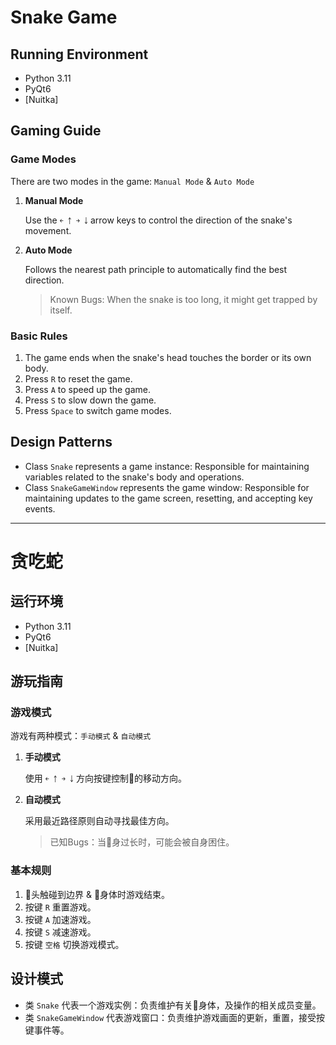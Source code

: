 # Snake Game

## Running Environment

- Python 3.11
- PyQt6
- [Nuitka]

## Gaming Guide

### Game Modes

There are two modes in the game: `Manual Mode` & `Auto Mode`

1. **Manual Mode**

    Use the `￩ ￪ ￫ ￬` arrow keys to control the direction of the snake's movement.

2. **Auto Mode**

    Follows the nearest path principle to automatically find the best direction.

    > Known Bugs: When the snake is too long, it might get trapped by itself.

### Basic Rules

1. The game ends when the snake's head touches the border or its own body.
2. Press `R` to reset the game.
3. Press `A` to speed up the game.
4. Press `S` to slow down the game.
5. Press `Space` to switch game modes.

## Design Patterns

- Class `Snake` represents a game instance: Responsible for maintaining variables related to the snake's body and operations.
- Class `SnakeGameWindow` represents the game window: Responsible for maintaining updates to the game screen, resetting, and accepting key events.

---

# 贪吃蛇

## 运行环境

- Python 3.11
- PyQt6
- [Nuitka]

## 游玩指南

### 游戏模式

游戏有两种模式：`手动模式` & `自动模式`

1. **手动模式**

    使用 `￩ ￪ ￫ ￬` 方向按键控制🐍的移动方向。

2. **自动模式**

    采用最近路径原则自动寻找最佳方向。

    > 已知Bugs：当🐍身过长时，可能会被自身困住。

### 基本规则

1. 🐍头触碰到边界 & 🐍身体时游戏结束。
2. 按键 `R` 重置游戏。
3. 按键 `A` 加速游戏。
4. 按键 `S` 减速游戏。
5. 按键 `空格` 切换游戏模式。

## 设计模式

- 类 `Snake` 代表一个游戏实例：负责维护有关🐍身体，及操作的相关成员变量。
- 类 `SnakeGameWindow` 代表游戏窗口：负责维护游戏画面的更新，重置，接受按键事件等。
